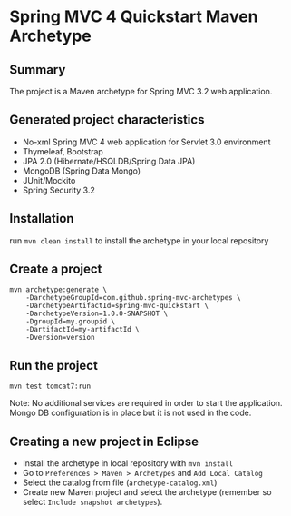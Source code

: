 Spring MVC 4 Quickstart Maven Archetype=========================================Summary-------The project is a Maven archetype for Spring MVC 3.2 web application.Generated project characteristics-------------------------* No-xml Spring MVC 4 web application for Servlet 3.0 environment* Thymeleaf, Bootstrap* JPA 2.0 (Hibernate/HSQLDB/Spring Data JPA)* MongoDB (Spring Data Mongo)* JUnit/Mockito* Spring Security 3.2Installation------------run `mvn clean install` to install the archetype in your local repositoryCreate a project----------------    mvn archetype:generate \        -DarchetypeGroupId=com.github.spring-mvc-archetypes \        -DarchetypeArtifactId=spring-mvc-quickstart \        -DarchetypeVersion=1.0.0-SNAPSHOT \        -DgroupId=my.groupid \        -DartifactId=my-artifactId \        -Dversion=versionRun the project----------------	mvn test tomcat7:runNote: No additional services are required in order to start the application. Mongo DB configuration is in place but it is not used in the code.Creating a new project in Eclipse----------------------------------* Install the archetype in local repository with `mvn install`* Go to `Preferences > Maven > Archetypes` and `Add Local Catalog`* Select the catalog from file (`archetype-catalog.xml`) * Create new Maven project and select the archetype (remember so select `Include snapshot archetypes`).
